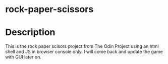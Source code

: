 # rock-paper-scissors

# Description
This is the rock paper scisors project from The Odin Project using an html shell and JS in browser console only. I will come back and update the game with GUI later on. 